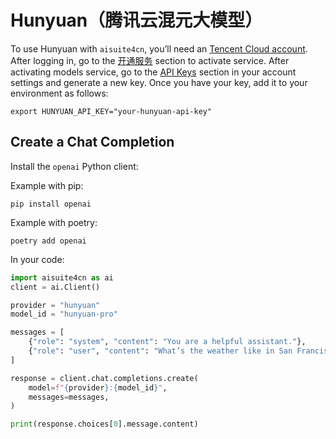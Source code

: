 # Hunyuan（腾讯云混元大模型）

To use Hunyuan with `aisuite4cn`, you’ll need an [Tencent Cloud account](https://cloud.tencent.com/). 
After logging in, go to the [开通服务](https://console.cloud.tencent.com/hunyuan/settings) section to activate service.
After activating models service, go to the [API Keys](https://console.cloud.tencent.com/hunyuan/api-key) section in your account settings and generate a new key. 
Once you have your key, add it to your environment as follows:

```shell
export HUNYUAN_API_KEY="your-hunyuan-api-key"
```

## Create a Chat Completion

Install the `openai` Python client:

Example with pip:
```shell
pip install openai
```

Example with poetry:
```shell
poetry add openai
```

In your code:
```python
import aisuite4cn as ai
client = ai.Client()

provider = "hunyuan"
model_id = "hunyuan-pro"

messages = [
    {"role": "system", "content": "You are a helpful assistant."},
    {"role": "user", "content": "What’s the weather like in San Francisco?"},
]

response = client.chat.completions.create(
    model=f"{provider}:{model_id}",
    messages=messages,
)

print(response.choices[0].message.content)
```
